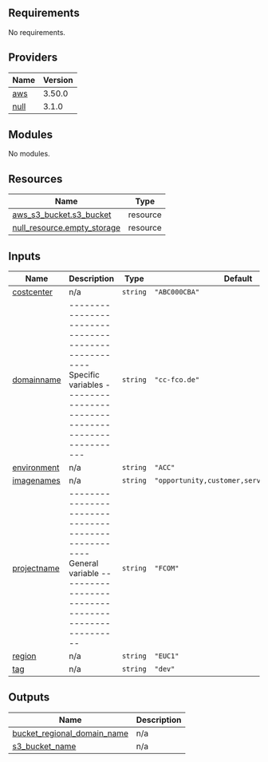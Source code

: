 ## Requirements

No requirements.

## Providers

| Name | Version |
|------|---------|
| <a name="provider_aws"></a> [aws](#provider\_aws) | 3.50.0 |
| <a name="provider_null"></a> [null](#provider\_null) | 3.1.0 |

## Modules

No modules.

## Resources

| Name | Type |
|------|------|
| [aws_s3_bucket.s3_bucket](https://registry.terraform.io/providers/hashicorp/aws/latest/docs/resources/s3_bucket) | resource |
| [null_resource.empty_storage](https://registry.terraform.io/providers/hashicorp/null/latest/docs/resources/resource) | resource |

## Inputs

| Name | Description | Type | Default | Required |
|------|-------------|------|---------|:--------:|
| <a name="input_costcenter"></a> [costcenter](#input\_costcenter) | n/a | `string` | `"ABC000CBA"` | no |
| <a name="input_domainname"></a> [domainname](#input\_domainname) | ---------------------------------------------------- Specific variables ---------------------------------------------------- | `string` | `"cc-fco.de"` | no |
| <a name="input_environment"></a> [environment](#input\_environment) | n/a | `string` | `"ACC"` | no |
| <a name="input_imagenames"></a> [imagenames](#input\_imagenames) | n/a | `string` | `"opportunity,customer,service,appsetting"` | no |
| <a name="input_projectname"></a> [projectname](#input\_projectname) | ---------------------------------------------------- General variable ---------------------------------------------------- | `string` | `"FCOM"` | no |
| <a name="input_region"></a> [region](#input\_region) | n/a | `string` | `"EUC1"` | no |
| <a name="input_tag"></a> [tag](#input\_tag) | n/a | `string` | `"dev"` | no |

## Outputs

| Name | Description |
|------|-------------|
| <a name="output_bucket_regional_domain_name"></a> [bucket\_regional\_domain\_name](#output\_bucket\_regional\_domain\_name) | n/a |
| <a name="output_s3_bucket_name"></a> [s3\_bucket\_name](#output\_s3\_bucket\_name) | n/a |
